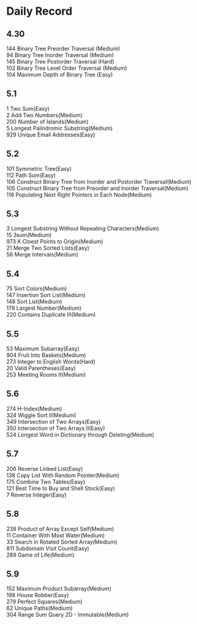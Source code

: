 # Daily Record
## 4.30
 144 Binary Tree Preorder Traversal (Medium)  
 94 Binary Tree Inorder Traversal (Medium)  
 145 Binary Tree Postorder Traversal (Hard)  
 102 Binary Tree Level Order Traversal (Medium)  
 104 Maximum Depth of Binary Tree (Easy)  
 
 ## 5.1
 1 Two Sum(Easy)  
 2 Add Two Numbers(Medium)  
 200 Number of Islands(Medium)  
 5 Longest Palindromic Substring(Medium)  
 929 Unique Email Addresses(Easy)  
 
 ## 5.2
 101 Symmetric Tree(Easy)  
 112 Path Sum(Easy)  
 106 Construct Binary Tree from Inorder and Postorder Traversal(Medium)  
 105 Construct Binary Tree from Preorder and Inorder Traversal(Medium)  
 116 Populating Next Right Pointers in Each Node(Medium)  

 ## 5.3
 3 Longest Substring Without Repeating Characters(Medium)  
 15 3sum(Medium)  
 973 K Cloest Points to Origin(Medium)  
 21 Merge Two Sorted Lists(Easy)  
 56 Merge Intervals(Medium)  

 ## 5.4
 75 Sort Colors(Medium)  
 147 Insertion Sort List(Medium)  
 148 Sort List(Medium)  
 179 Largest Number(Medium)  
 220 Contains Duplicate III(Medium)  

 ## 5.5  
 53 Maximum Subarray(Easy)  
 904 Fruit Into Baskets(Medium)  
 273 Integer to English Words(Hard)  
 20 Valid Parentheses(Easy)  
 253 Meeting Rooms II(Medium)

 ## 5.6
 274 H-Index(Medium)  
 324 Wiggle Sort II(Medium)  
 349 Intersection of Two Arrays(Easy)  
 350 Intersection of Two Arrays II(Easy)  
 524 Longest Word in Dictionary through Deleting(Medium)  

 ## 5.7  
 206 Reverse Linked List(Easy)  
 138 Copy List With Random Pointer(Medium)  
 175 Combine Two Tables(Easy)  
 121 Best Time to Buy and Shell Stock(Easy)  
 7 Reverse Integer(Easy)  

 ## 5.8
 238 Product of Array Except Self(Medium)  
 11	Container With Most Water(Medium)  
 33	Search in Rotated Sorted Array(Medium)  
 811 Subdomain Visit Count(Easy)  
 289 Game of Life(Medium)  
 
 ## 5.9  
 152 Maximum Product Subarray(Medium)  
 198 House Robber(Easy)  
 279 Perfect Squares(Medium)  
 62 Unique Paths(Medium)  
 304 Range Sum Query 2D - Immutable(Medium)
